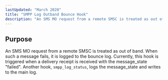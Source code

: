 ```yaml
---
lastUpdated: "March 2020"
title: "SMPP Log Outband Bounce Hook"
description: "An SMS MO request from a remote SMSC is treated as out of band When such a message fails it is logged to the bounce log Currently this hook is triggered when a delivery receipt is received with the message state failed Another hook smpp log status logs the message..."
---
```



## <a name="SMPPLogOutbandBounceHook.purpose"></a> Purpose

An SMS MO request from a remote SMSC is treated as out of band. When such a message fails, it is logged to the bounce log. Currently, this hook is triggered when a delivery receipt is received with the message_state "failed". Another hook, `smpp_log_status`, logs the message_state and writes to the main log.